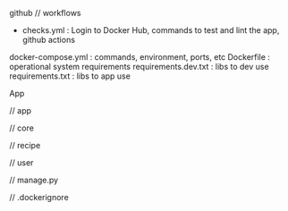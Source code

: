 github // workflows
- checks.yml : Login to Docker Hub, commands to test and lint the app, github actions

docker-compose.yml : commands, environment, ports, etc 
Dockerfile : operational system requirements 
requirements.dev.txt : libs to dev use 
requirements.txt : libs to app use 

App

// app

// core

// recipe 

// user 

// manage.py 

// .dockerignore